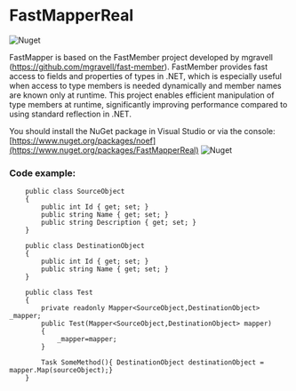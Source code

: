 # FastMapperReal
![Nuget](https://img.shields.io/nuget/v/fastmapper?label=FastMapperReal)

FastMapper is based on the FastMember project developed by mgravell (https://github.com/mgravell/fast-member). FastMember provides fast access to fields and properties of types in .NET, which is especially useful when access to type members is needed dynamically and member names are known only at runtime. This project enables efficient manipulation of type members at runtime, significantly improving performance compared to using standard reflection in .NET.


You should install the NuGet package in Visual Studio or via the console: [https://www.nuget.org/packages/noef](https://www.nuget.org/packages/FastMapperReal)  ![Nuget](https://img.shields.io/nuget/v/fastmapper?label=FastMapperReal)

### Code example:
        public class SourceObject
        {
            public int Id { get; set; }
            public string Name { get; set; }
            public string Description { get; set; }
        }
        
        public class DestinationObject
        {
            public int Id { get; set; }
            public string Name { get; set; }
        }
        
        public class Test
        {
            private readonly Mapper<SourceObject,DestinationObject> _mapper;
            public Test(Mapper<SourceObject,DestinationObject> mapper)
            {
                _mapper=mapper;
            }

            Task SomeMethod(){ DestinationObject destinationObject = mapper.Map(sourceObject);}
        }
          
